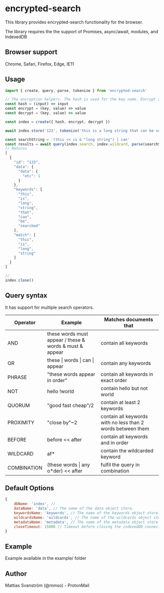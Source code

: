 # encrypted-search

This library provides encrypted-search functionality for the browser.

The library requires the the support of Promises, async/await, modules, and IndexedDB

## Browser support
Chrome, Safari, Firefox, Edge, IE11

## Usage

```javascript
import { create, query, parse, tokenize } from 'encrypted-search'

// The encryption helpers. The hash is used for the key name. Encrypt and decrypt for the values.
const hash = (input) => input
const encrypt = (key, value) => value
const decrypt = (key, value) => value

const index = create({ hash, encrypt, decrypt })

await index.store('123', tokenize('this is a long string that can be searched'), { data: { etc: 1 } })

const searchString = '(this << is & "long string") | can'
const results = await query(index.search, index.wildcard, parse(searchString))
// Returns 
[
  {
    "id": "123",
    "data": {
      "data": {
        "etc": 1
      }
    },
    "keywords": [
      "this",
      "is",
      "long",
      "string",
      "that",
      "can",
      "be",
      "searched"
    ],
    "match": [
      "this",
      "is",
      "long",
      "string"
    ]
  }
]

//
index.close()
```

## Query syntax
It has support for multiple search operators.

| Operator       | Example                                                 | Matches documents that|
|-------------|---------------------------------------------------------|-------------------------------------------------------------------|
| AND         | these words must appear / these & words & must & appear | contain all keywords                                         |
| OR          | these &#124; words &#124; can &#124; appear             | contain any keywords                                         |
| PHRASE      | "these words appear in order"                           | contain all keywords in exact order                          |
| NOT         | hello !world                                            | contain hello but not world                                  |
| QUORUM      | "good fast cheap"/2                                     | contain at least 2 keywords                                  |
| PROXIMITY   | "close by"~2                                            | contain all keywords with no less than 2 words between them  |
| BEFORE      | before << after                                         | contain all keywords and in order                            |
| WILDCARD    | af*                                                     | contain the wildcarded keyword                            | 
| COMBINATION | (these words &#124; any o*der) << after                 | fulfil the query in combination                              |

## Default Options

```javascript
{
    dbName: 'index', // 
    dataName: 'data', // The name of the data object store.
    keywordsName: 'keywords', // The name of the keywords object store.
    wildcardsName: 'wildcards', // The name of the wildcards object store.
    metadataName: 'metadata', // The name of the metadata object store.
    closeTimeout: 15000 // Timeout before closing the indexedDB connection.
}
```

## Example

Example available in the example/ folder

## Author

Mattias Svanström (@mmso) - ProtonMail
